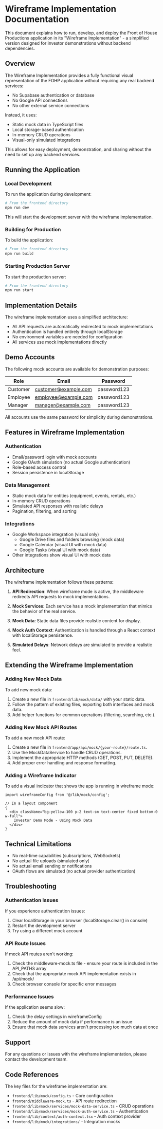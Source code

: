 # Wireframe Implementation Documentation

This document explains how to run, develop, and deploy the Front of House Productions application in its "Wireframe Implementation" - a simplified version designed for investor demonstrations without backend dependencies.

## Overview

The Wireframe Implementation provides a fully functional visual representation of the FOHP application without requiring any real backend services:

- No Supabase authentication or database
- No Google API connections
- No other external service connections

Instead, it uses:

- Static mock data in TypeScript files
- Local storage-based authentication
- In-memory CRUD operations
- Visual-only simulated integrations

This allows for easy deployment, demonstration, and sharing without the need to set up any backend services.

## Running the Application

### Local Development

To run the application during development:

```bash
# From the frontend directory
npm run dev
```

This will start the development server with the wireframe implementation.

### Building for Production

To build the application:

```bash
# From the frontend directory
npm run build
```

### Starting Production Server

To start the production server:

```bash
# From the frontend directory
npm run start
```

## Implementation Details

The wireframe implementation uses a simplified architecture:

- All API requests are automatically redirected to mock implementations
- Authentication is handled entirely through localStorage
- No environment variables are needed for configuration
- All services use mock implementations directly

## Demo Accounts

The following mock accounts are available for demonstration purposes:

| Role | Email | Password |
|------|-------|----------|
| Customer | customer@example.com | password123 |
| Employee | employee@example.com | password123 |
| Manager | manager@example.com | password123 |

All accounts use the same password for simplicity during demonstrations.

## Features in Wireframe Implementation

### Authentication

- Email/password login with mock accounts
- Google OAuth simulation (no actual Google authentication)
- Role-based access control
- Session persistence in localStorage

### Data Management

- Static mock data for entities (equipment, events, rentals, etc.)
- In-memory CRUD operations
- Simulated API responses with realistic delays
- Pagination, filtering, and sorting

### Integrations

- Google Workspace integration (visual only)
  - Google Drive files and folders browsing (mock data)
  - Google Calendar (visual UI with mock data)
  - Google Tasks (visual UI with mock data)
- Other integrations show visual UI with mock data

## Architecture

The wireframe implementation follows these patterns:

1. **API Redirection**: When wireframe mode is active, the middleware redirects API requests to mock implementations.

2. **Mock Services**: Each service has a mock implementation that mimics the behavior of the real service.

3. **Mock Data**: Static data files provide realistic content for display.

4. **Mock Auth Context**: Authentication is handled through a React context with localStorage persistence.

5. **Simulated Delays**: Network delays are simulated to provide a realistic feel.

## Extending the Wireframe Implementation

### Adding New Mock Data

To add new mock data:

1. Create a new file in `frontend/lib/mock/data/` with your static data.
2. Follow the pattern of existing files, exporting both interfaces and mock data.
3. Add helper functions for common operations (filtering, searching, etc.).

### Adding New Mock API Routes

To add a new mock API route:

1. Create a new file in `frontend/app/api/mock/{your-route}/route.ts`.
2. Use the MockDataService to handle CRUD operations.
3. Implement the appropriate HTTP methods (GET, POST, PUT, DELETE).
4. Add proper error handling and response formatting.

### Adding a Wireframe Indicator

To add a visual indicator that shows the app is running in wireframe mode:

```tsx
import wireframeConfig from '@/lib/mock/config';

// In a layout component
{
  <div className="bg-yellow-100 p-2 text-sm text-center fixed bottom-0 w-full">
    Investor Demo Mode - Using Mock Data
  </div>
}
```

## Technical Limitations

- No real-time capabilities (subscriptions, WebSockets)
- No actual file uploads (simulated only)
- No actual email sending or notifications
- OAuth flows are simulated (no actual provider authentication)

## Troubleshooting

### Authentication Issues

If you experience authentication issues:

1. Clear localStorage in your browser (localStorage.clear() in console)
2. Restart the development server
3. Try using a different mock account

### API Route Issues

If mock API routes aren't working:

1. Check the middleware-mock.ts file - ensure your route is included in the API_PATHS array
2. Check that the appropriate mock API implementation exists in /api/mock/
3. Check browser console for specific error messages

### Performance Issues

If the application seems slow:

1. Check the delay settings in wireframeConfig
2. Reduce the amount of mock data if performance is an issue
3. Ensure that mock data services aren't processing too much data at once

## Support

For any questions or issues with the wireframe implementation, please contact the development team.

## Code References

The key files for the wireframe implementation are:

- `frontend/lib/mock/config.ts` - Core configuration
- `frontend/middleware-mock.ts` - API route redirection
- `frontend/lib/mock/services/mock-data-service.ts` - CRUD operations
- `frontend/lib/mock/services/mock-auth-service.ts` - Authentication
- `frontend/lib/context/auth-context.tsx` - Auth context provider
- `frontend/lib/mock/integrations/` - Integration mocks
